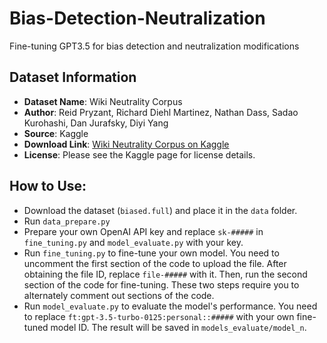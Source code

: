 # Bias-Detection-Neutralization
Fine-tuning GPT3.5 for bias detection and neutralization modifications

## Dataset Information

- **Dataset Name**: Wiki Neutrality Corpus
- **Author**: Reid Pryzant, Richard Diehl Martinez, Nathan Dass, Sadao Kurohashi, Dan Jurafsky, Diyi Yang
- **Source**: Kaggle
- **Download Link**: [Wiki Neutrality Corpus on Kaggle](https://www.kaggle.com/datasets/chandiragunatilleke/wiki-neutrality-corpus)
- **License**: Please see the Kaggle page for license details.

## How to Use:
- Download the dataset (`biased.full`) and place it in the `data` folder.
- Run `data_prepare.py`
- Prepare your own OpenAI API key and replace `sk-#####` in `fine_tuning.py` and `model_evaluate.py` with your key.
- Run `fine_tuning.py` to fine-tune your own model. You need to uncomment the first section of the code to upload the file. After obtaining the file ID, 
replace `file-#####` with it. Then, run the second section of the code for fine-tuning. These two steps require you to alternately comment out sections of the code.
- Run `model_evaluate.py` to evaluate the model's performance. You need to replace `ft:gpt-3.5-turbo-0125:personal::#####` with your own fine-tuned model ID. The result will be saved in `models_evaluate/model_n`.